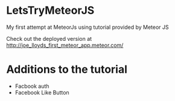 # LetsTryMeteorJS
My first attempt at MeteorJs using tutorial provided by Meteor JS

Check out the deployed version at http://joe_lloyds_first_meteor_app.meteor.com/

# Additions to the tutorial

- Facbook auth
- Facebook Like Button
